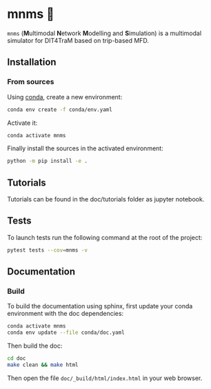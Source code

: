# mnms :candy:

`mnms` (**M**ultimodal **N**etwork **M**odelling and **S**imulation) is a multimodal simulator for DIT4TraM based on trip-based MFD.

## Installation

### From sources

Using [conda](https://docs.conda.io/en/latest/miniconda.html), create a new environment:

````bash
conda env create -f conda/env.yaml
````

Activate it:
````bash
conda activate mnms
````

Finally install the sources in the activated environment:

````bash
python -m pip install -e .
````


## Tutorials

Tutorials can be found in the doc/tutorials folder as jupyter notebook.

## Tests

To launch tests run the following command at the root of the project:
```bash
pytest tests --cov=mnms -v
```


## Documentation

### Build

To build the documentation using sphinx, first update your conda environment with the doc dependencies:

```bash
conda activate mnms
conda env update --file conda/doc.yaml
```

Then build the doc:

```bash
cd doc
make clean && make html
```

Then open the file `doc/_build/html/index.html` in your web browser.